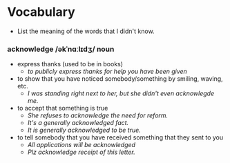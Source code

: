<link rel="stylesheet" type="text/css" media="all" href="https://shlomo90.github.io/homepage.css" />

# Vocabulary

* List the meaning of the words that I didn't know.

### acknowledge /əkˈnɑːlɪdʒ/ noun

* express thanks (used to be in books)
    * *to publicly express thanks for help you have been given*
* to show that you have noticed somebody/something by smiling, waving, etc.
    * *I was standing right next to her, but she didn't even acknowlegde me.*
* to accept that something is true
    * *She refuses to acknowledge the need for reform.*
    * *It's a generally acknowledged fact.*
    * *It is generally acknowledged to be true.*
* to tell somebody that you have received something that they sent to you
    * *All applications will be acknowledged*
    * *Plz acknowledge receipt of this letter.*

